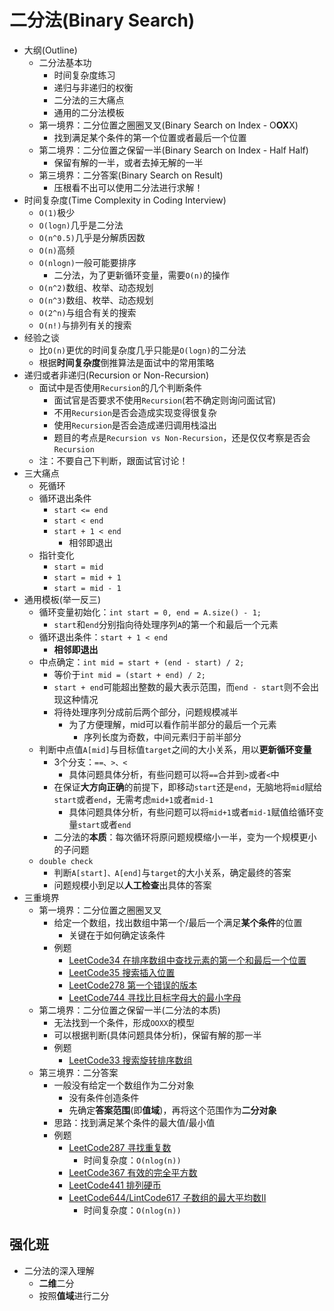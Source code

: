 # 二分法(Binary Search)
* 大纲(Outline)
  * 二分法基本功
    * 时间复杂度练习
    * 递归与非递归的权衡
    * 二分法的三大痛点
    * 通用的二分法模板
  * 第一境界：二分位置之圈圈叉叉(Binary Search on Index - O**OX**X)
    * 找到满足某个条件的第一个位置或者最后一个位置
  * 第二境界：二分位置之保留一半(Binary Search on Index - Half Half)
    * 保留有解的一半，或者去掉无解的一半
  * 第三境界：二分答案(Binary Search on Result)
    * 压根看不出可以使用二分法进行求解！
* 时间复杂度(Time Complexity in Coding Interview)
  * `O(1)`极少
  * `O(logn)`几乎是二分法
  * `O(n^0.5)`几乎是分解质因数
  * `O(n)`高频
  * `O(nlogn)`一般可能要排序
    * 二分法，为了更新循环变量，需要`O(n)`的操作
  * `O(n^2)`数组、枚举、动态规划
  * `O(n^3)`数组、枚举、动态规划
  * `O(2^n)`与组合有关的搜索
  * `O(n!)`与排列有关的搜索
* 经验之谈
  * 比`O(n)`更优的时间复杂度几乎只能是`O(logn)`的二分法
  * 根据**时间复杂度**倒推算法是面试中的常用策略
* 递归或者非递归(Recursion or Non-Recursion)
  * 面试中是否使用`Recursion`的几个判断条件
    * 面试官是否要求不使用`Recursion`(若不确定则询问面试官)
    * 不用`Recursion`是否会造成实现变得很复杂
    * 使用`Recursion`是否会造成递归调用栈溢出
    * 题目的考点是`Recursion vs Non-Recursion`，还是仅仅考察是否会`Recursion`
  * 注：不要自己下判断，跟面试官讨论！
* 三大痛点
  * 死循环
  * 循环退出条件
    * `start <= end`
    * `start < end`
    * `start + 1 < end`
      * 相邻即退出
  * 指针变化
    * `start = mid`
    * `start = mid + 1`
    * `start = mid - 1`
* 通用模板(举一反三)
  * 循环变量初始化：`int start = 0, end = A.size() - 1;`
    * `start`和`end`分别指向待处理序列`A`的第一个和最后一个元素
  * 循环退出条件：`start + 1 < end`
    * **相邻即退出**
  * 中点确定：`int mid = start + (end - start) / 2;`
    * 等价于`int mid = (start + end) / 2;`
    * `start + end`可能超出整数的最大表示范围，而`end - start`则不会出现这种情况
    * 将待处理序列分成前后两个部分，问题规模减半
      * 为了方便理解，mid可以看作前半部分的最后一个元素
        * 序列长度为奇数，中间元素归于前半部分
  * 判断中点值`A[mid]`与目标值`target`之间的大小关系，用以**更新循环变量**
    * 3个分支：`==、>、<`
      * 具体问题具体分析，有些问题可以将`==`合并到`>`或者`<`中
    * 在保证**大方向正确**的前提下，即移动`start`还是`end`，无脑地将`mid`赋给`start`或者`end`，无需考虑`mid+1`或者`mid-1`
      * 具体问题具体分析，有些问题可以将`mid+1`或者`mid-1`赋值给循环变量`start`或者`end`
    * 二分法的**本质**：每次循环将原问题规模缩小一半，变为一个规模更小的子问题
  * `double check`
    * 判断`A[start]、A[end]`与`target`的大小关系，确定最终的答案
    * 问题规模小到足以**人工检查**出具体的答案
* 三重境界
  * 第一境界：二分位置之圈圈叉叉
    * 给定一个数组，找出数组中第一个/最后一个满足**某个条件**的位置
      * 关键在于如何确定该条件
    * 例题
      * [LeetCode34 在排序数组中查找元素的第一个和最后一个位置](https://leetcode.cn/problems/find-first-and-last-position-of-element-in-sorted-array/)
      * [LeetCode35 搜索插入位置](https://leetcode.cn/problems/search-insert-position/)
      * [LeetCode278 第一个错误的版本](https://leetcode.cn/problems/first-bad-version/)
      * [LeetCode744 寻找比目标字母大的最小字母](https://leetcode.cn/problems/find-smallest-letter-greater-than-target/)
  * 第二境界：二分位置之保留一半(二分法的本质)
    * 无法找到一个条件，形成`OOXX`的模型
    * 可以根据判断(具体问题具体分析)，保留有解的那一半
    * 例题
      * [LeetCode33 搜索旋转排序数组](https://leetcode.cn/problems/search-in-rotated-sorted-array/)
  * 第三境界：二分答案
    * 一般没有给定一个数组作为二分对象
      * 没有条件创造条件
      * 先确定**答案范围**(即**值域**)，再将这个范围作为**二分对象**
    * 思路：找到满足某个条件的最大值/最小值
    * 例题
      * [LeetCode287 寻找重复数](https://leetcode-cn.com/problems/find-the-duplicate-number/)
        * 时间复杂度：`O(nlog(n))`
      * [LeetCode367 有效的完全平方数](https://leetcode.cn/problems/valid-perfect-square/)
      * [LeetCode441 排列硬币](https://leetcode.cn/problems/arranging-coins/)
      * [LeetCode644/LintCode617 子数组的最大平均数II](https://www.lintcode.com/problem/617/)
        * 时间复杂度：`O(nlog(n))`

## 强化班
* 二分法的深入理解
  * **二维**二分
  * 按照**值域**进行二分

